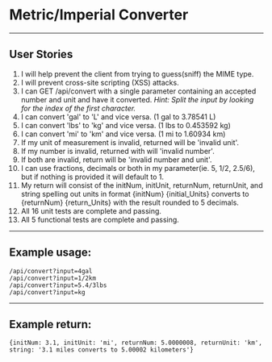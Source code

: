 # Metric/Imperial Converter

---
## User Stories

  1. I will help prevent the client from trying to guess(sniff) the MIME type.
  2. I will prevent cross-site scripting (XSS) attacks.
  3. I can GET /api/convert with a single parameter containing an accepted number and unit and have it converted.
*Hint: Split the input by looking for the index of the first character.*
  4. I can convert 'gal' to 'L' and vice versa. (1 gal to 3.78541 L)
  5. I can convert 'lbs' to 'kg' and vice versa. (1 lbs to 0.453592 kg)
  6. I can convert 'mi' to 'km' and vice versa. (1 mi to 1.60934 km)
  7. If my unit of measurement is invalid, returned will be 'invalid unit'.
  8. If my number is invalid, returned with will 'invalid number'.
  9. If both are invalid, return will be 'invalid number and unit'.
  10. I can use fractions, decimals or both in my parameter(ie. 5, 1/2, 2.5/6), but if nothing is provided it will default to 1.
  11. My return will consist of the initNum, initUnit, returnNum, returnUnit, and string spelling out units in format {initNum} {initial_Units} converts to {returnNum} {return_Units} with the result rounded to 5 decimals.
  12. All 16 unit tests are complete and passing.
  13. All 5 functional tests are complete and passing.

---
## Example usage:
```
/api/convert?input=4gal
/api/convert?input=1/2km
/api/convert?input=5.4/3lbs
/api/convert?input=kg
```

---
## Example return:
```
{initNum: 3.1, initUnit: 'mi', returnNum: 5.0000008, returnUnit: 'km', string: '3.1 miles converts to 5.00002 kilometers'}
```